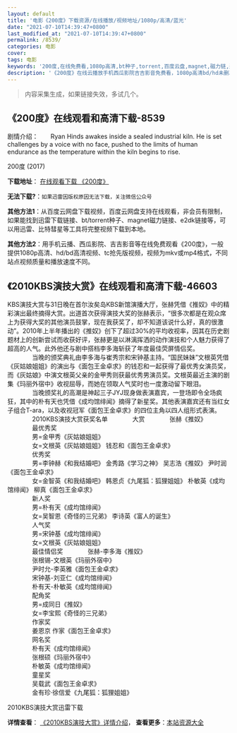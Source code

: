 ```yaml
---
layout: default
title: '电影《200度》下载资源/在线播放/视频地址/1080p/高清/蓝光'
date: "2021-07-10T14:39:47+0800"
last_modified_at: "2021-07-10T14:39:47+0800"
permalink: /8539/
categories: 电影
cover:
tags: 电影
keywords: '200度,在线免费看,1080p高清,bt种子,torrent,百度云盘,magnet,磁力链,迅雷下载资源'
description: '《200度》在线云播放手机西瓜影院吉吉影音免费看，1080p高清bd/hd未删减完整版和tc抢先枪版，mkv/mp4格式，附带bt/torrent种子、magnet/磁力链、百度云盘、网盘资源迅雷下载链接'
---
```


>内容采集生成，如果链接失效，多试几个。


## 《200度》在线观看和高清下载-8539

剧情介绍：　　Ryan Hinds awakes inside a sealed industrial kiln. He is set challenges by a voice with no face, pushed to the limits of human endurance as the temperature within the kiln begins to rise.


200度 (2017)

**下载地址**： [在线观看下载 《200度》](https://www.btbtdy.me/btdy/dy10815.html) 


**无法下载?**：`如果迅雷因版权原因无法下载，关注微信公众号 `

**其他方法1**：从百度云网盘下载视频，百度云网盘支持在线观看，非会员有限制，如果能找到迅雷下载链接、bt/torrent种子、magnet磁力链接、e2dk链接等，可以用迅雷、比特彗星等工具将完整视频下载到本地。

**其他方法2**：用手机云播、西瓜影院、吉吉影音等在线免费观看《200度》，一般提供1080p高清、hd/bd高清视频、tc抢先版视频，视频为mkv或mp4格式，不同站点视频质量和播放速度不同。


## 《2010KBS演技大赏》在线观看和高清下载-46603

KBS演技大赏与31日晚在首尔汝矣岛KBS新馆演播大厅，张赫凭借《推奴》中的精彩演出最终摘得大赏。出道首次获得演技大奖的张赫表示，“很多次都是在观众席上为获得大奖的其他演员鼓掌，现在我获奖了，却不知道该说什么好，真的很激动&rdquo;。2010年上半年播出的《推奴》创下了超过30%的平均收视率，因其在历史剧题材上的创新尝试而收获好评，张赫更是以淋漓挥洒的动作演技和个人魅力获得了超高的人气。此外他还与剧中搭档李多海斩获了年度最佳荧屏情侣奖。<br />　　　　当晚的颁奖典礼由李多海与崔秀宗和宋钟基主持。&ldquo;国民妹妹”文根英凭借《灰姑娘姐姐》的演出与《面包王金卓求》的钱忍和一起获得了最优秀女演员奖，而《灰姑娘》中演文根英父亲的金甲秀则获最优秀男演员奖。文根英最近主演的剧集《玛丽外宿中》收视屈辱，而她在领取人气奖时也一度激动留下眼泪。<br />　　　　当晚颁奖礼的高潮是神起三子JYJ现身做表演嘉宾，一登场即令全场疯狂，其中的朴有天也凭借《成均馆绯闻》摘得了新星奖。其他表演嘉宾还有当红女子组合T-ara，以及收视冠军《面包王金卓求》的四位主角以四人组形式表演。<br />　　　　2010KBS演技大赏获奖名单　　　　大赏　　　　张赫《推奴》<br />　　　　最优秀奖<br />　　　　男=金甲秀《灰姑娘姐姐》<br />　　　　女=文根英《灰姑娘姐姐》 钱忍和《面包王金卓求》<br />　　　　优秀奖<br />　　　　男=李钟赫《和我结婚吧》 金秀路《学习之神》 吴志浩《推奴》 尹时润《面包王金卓求》<br />　　　　女=金智英《和我结婚吧》 韩恩贞《九尾狐：狐狸姐姐》 朴敏英《成均馆绯闻》 柳真《面包王金卓求》<br />　　　　新人奖<br />　　　　男=朴有天《成均馆绯闻》<br />　　　　女=吴智恩《奇怪的三兄弟》 李诗英《富人的诞生》<br />　　　　人气奖<br />　　　　男=宋钟基《成均馆绯闻》<br />　　　　女=文根英《灰姑娘姐姐》<br />　　　　最佳情侣奖　　　　张赫-李多海《推奴》<br />　　　　张根锡-文根英《玛丽外宿中》<br />　　　　尹时允-李英雅《面包王金卓求》<br />　　　　宋钟基-刘亚仁《成均馆绯闻》<br />　　　　朴有天-朴敏英《成均馆绯闻》<br />　　　　配角奖<br />　　　　男=成同日《推奴》<br />　　　　女=李宝熙《奇怪的三兄弟》<br />　　　　作家奖<br />　　　　姜恩京 作家《面包王金卓求》<br />　　　　网名奖<br />　　　　朴有天《成均馆绯闻》<br />　　　　张根硕《玛丽外宿中》<br />　　　　朴敏英《成均馆绯闻》<br />　　　　童星奖<br />　　　　吴载武《面包王金卓求》<br />　　　　金有珍&middot;徐信爱《九尾狐：狐狸姐姐》


2010KBS演技大赏迅雷下载

**详情查看**： [《2010KBS演技大赏》详情介绍](/movie/46603/)， **查看更多**：[本站资源大全](/movie/t/all/)

